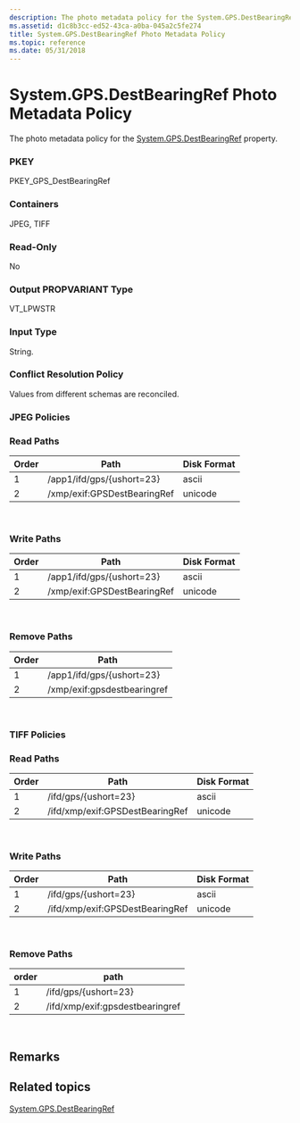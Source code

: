 ```yaml
---
description: The photo metadata policy for the System.GPS.DestBearingRef property.
ms.assetid: d1c8b3cc-ed52-43ca-a0ba-045a2c5fe274
title: System.GPS.DestBearingRef Photo Metadata Policy
ms.topic: reference
ms.date: 05/31/2018
---
```


# System.GPS.DestBearingRef Photo Metadata Policy

The photo metadata policy for the [System.GPS.DestBearingRef](../properties/props-system-gps-destbearingref.md) property.

### PKEY

PKEY\_GPS\_DestBearingRef

### Containers

JPEG, TIFF

### Read-Only

No

### Output PROPVARIANT Type

VT\_LPWSTR

### Input Type

String.

### Conflict Resolution Policy

Values from different schemas are reconciled.

### JPEG Policies

### Read Paths



| Order | Path                        | Disk Format |
|-------|-----------------------------|-------------|
| 1     | /app1/ifd/gps/{ushort=23}   | ascii       |
| 2     | /xmp/exif:GPSDestBearingRef | unicode     |



 

### Write Paths



| Order | Path                        | Disk Format |
|-------|-----------------------------|-------------|
| 1     | /app1/ifd/gps/{ushort=23}   | ascii       |
| 2     | /xmp/exif:GPSDestBearingRef | unicode     |



 

### Remove Paths



| Order | Path                        |
|-------|-----------------------------|
| 1     | /app1/ifd/gps/{ushort=23}   |
| 2     | /xmp/exif:gpsdestbearingref |



 

### TIFF Policies

### Read Paths



| Order | Path                            | Disk Format |
|-------|---------------------------------|-------------|
| 1     | /ifd/gps/{ushort=23}            | ascii       |
| 2     | /ifd/xmp/exif:GPSDestBearingRef | unicode     |



 

### Write Paths



| Order | Path                            | Disk Format |
|-------|---------------------------------|-------------|
| 1     | /ifd/gps/{ushort=23}            | ascii       |
| 2     | /ifd/xmp/exif:GPSDestBearingRef | unicode     |



 

### Remove Paths



| order | path                            |
|-------|---------------------------------|
| 1     | /ifd/gps/{ushort=23}            |
| 2     | /ifd/xmp/exif:gpsdestbearingref |



 

## Remarks

## Related topics

<dl> <dt>

[System.GPS.DestBearingRef](../properties/props-system-gps-destbearingref.md)
</dt> </dl>

 

 
